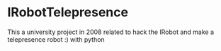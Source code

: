 # IRobotTelepresence
This a university project in 2008 related to hack the IRobot and make a telepresence robot :) with python 
